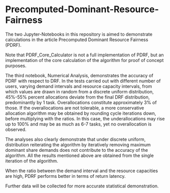# Precomputed-Dominant-Resource-Fairness

The two Jupyter-Notebooks in this repository is aimed to demonstrate calculations in the article Precomputed Dominant Resource Fairness (PDRF).

Note that PDRF_Core_Calculator is not a full implementation of PDRF, but an implementation of the core calculation of the algorithm for proof of concept purposes.

The third notebook, Numerical Analysis, demonstrates the accuracy of PDRF with respect to DRF. In the tests carried out with different number of users, varying demand intervals and resource capacity intervals, from which values are drawn in random from a discrete uniform distribution, 45%-55% percent allocations deviate from the final DRF distribution, predominantly by 1 task. Overallocations constitute approximately 3% of those. If the overallocations are not tolerable, a more conservative allocation algorithm may be obtained by rounding cycle iterations down, before multiplying with the ratios. In this case, the underallocations may rise up to 100% and may be as much as 6-7 tasks, yet no overallocation is observed.

The analyses also clearly demonstrate that under discrete uniform, distribution reiterating the algorithm by iteratively removing maximum dominant share demands does not contribute to the accuracy of the algorithm. All the results mentioned above are obtained from the single iteration of the algorithm.

When the ratio between the demand interval and the resource capacities are high, PDRF performs better in terms of return latency.

Further data will be collected for more accurate statistical demonstration.
